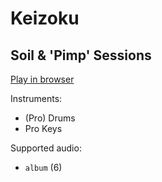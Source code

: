 # Keizoku

## Soil & 'Pimp' Sessions


[Play in browser](http://pages.cs.wisc.edu/~tolly/customs/?title=keizoku&artist=soil-and-pimp-sessions)

Instruments:

  * (Pro) Drums
  * Pro Keys

Supported audio:

  * `album` (6)

